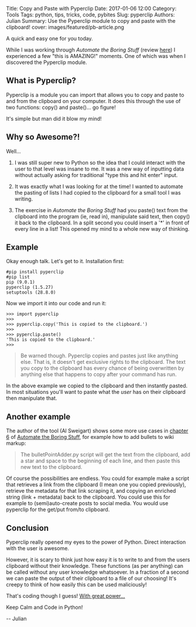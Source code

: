 Title: Copy and Paste with Pyperclip
Date: 2017-01-06 12:00
Category: Tools
Tags: python, tips, tricks, code, pybites
Slug: pyperclip
Authors: Julian
Summary: Use the Pyperclip module to copy and paste with the clipboard!
cover: images/featured/pb-article.png

A quick and easy one for you today.

While I was working through *Automate the Boring Stuff* (review [here](http://pybit.es/automate_the_boring_stuff_review.html)) I experienced a few "this is AMAZING!" moments. One of which was when I discovered the Pyperclip module.


## What is Pyperclip?

Pyperclip is a module you can import that allows you to copy and paste to and from the clipboard on your computer. It does this through the use of two functions: copy() and paste()... go figure!

It's simple but man did it blow my mind!



## Why so Awesome?!

Well...

1. I was still super new to Python so the idea that I could interact with the user to that level was insane to me. It was a new way of inputting data without actually asking for traditional "type this and hit enter" input.

2. It was exactly what I was looking for at the time! I wanted to automate the pasting of lists I had copied to the clipboard for a small tool I was writing.

3. The exercise in *Automate the Boring Stuff* had you paste() text from the clipboard into the program (ie, read in), manipulate said text, then copy() it back to the clipboard. In a split second you could insert a '*' in front of every line in a list! This opened my mind to a whole new way of thinking.



## Example

Okay enough talk. Let's get to it. Installation first:

~~~~
#pip install pyperclip
#pip list
pip (9.0.1)
pyperclip (1.5.27)
setuptools (28.8.0)
~~~~

Now we import it into our code and run it:

~~~~
>>> import pyperclip
>>> 
>>> pyperclip.copy('This is copied to the clipboard.')
>>> 
>>> pyperclip.paste()
'This is copied to the clipboard.'
>>>
~~~~

> Be warned though. Pyperclip copies and pastes just like anything else. That is, it doesn't get exclusive rights to the clipboard. The text you copy to the clipboard has every chance of being overwritten by anything else that happens to copy after your command has run.

In the above example we copied to the clipboard and then instantly pasted. In most situations you'll want to paste what the *user* has on their clipboard then manipulate that.

## Another example

The author of the tool (Al Sweigart) shows some more use cases in [chapter 6](https://automatetheboringstuff.com/chapter6/) of [Automate the Boring Stuff](http://pybit.es/automate_the_boring_stuff_review.html), for example how to add bullets to wiki markup:

> The bulletPointAdder.py script will get the text from the clipboard, add a star and space to the beginning of each line, and then paste this new text to the clipboard. 

Of course the possibilities are endless. You could for example make a script that retrieves a link from the clipboard (I mean one you copied previously), retrieve the metadata for that link scraping it, and copying an enriched string (link + metadata) back to the clipboard. You could use this for example to (semi)auto-create posts to social media. You would use pyperclip for the get/put from/to clipboard.


## Conclusion

Pyperclip really opened my eyes to the power of Python. Direct interaction with the user is awesome. 

However, it is scary to think just how easy it is to write to and from the users clipboard without their knowledge. These functions (as per anything) can be called without any user knowledge whatsoever. In a fraction of a second we can paste the output of their clipboard to a file of our choosing! It's creepy to think of how easily this can be used maliciously!

That's coding though I guess! [With great power...](https://youtu.be/b23wrRfy7SM?t=12)

Keep Calm and Code in Python!

-- Julian
